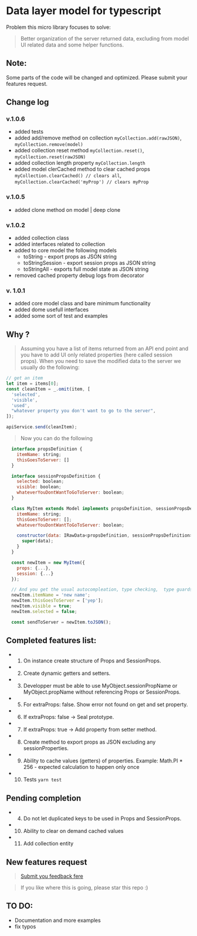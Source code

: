 # Data layer model for typescript

Problem this micro library focuses to solve:

> Better organization of the server returned data, excluding from model UI related data and some helper functions.

## Note:

Some parts of the code will be changed and optimized. Please submit your features request.

## Change log

### v.1.0.6

- added tests
- added add/remove method on collection `myCollection.add(rawJSON)`, `myCollection.remove(model)`
- added collection reset method `myCollection.reset()`, `myCollection.reset(rawJSON)`
- added collection length property `myCollection.length`
- added model clerCached method to clear cached props `myCollection.clearCached() // clears all`, `myCollection.clearCached('myProp') // clears myProp`

### v.1.0.5

- added clone method on model | deep clone

### v.1.0.2

- added collection class
- added interfaces related to collection
- added to core model the following models
  - toString - export props as JSON string
  - toStringSession - export session props as JSON string
  - toStringAll - exports full model state as JSON string
- removed cached property debug logs from decorator

### v. 1.0.1

- added core model class and bare minimum functionality
- added dome usefull interfaces
- added some sort of test and examples

## Why ?

> Assuming you have a list of items returned from an API end point and you have to add UI only related properties (here called session props). When you need to save the modified data to the server we usually do the following:

```javascript
// get an item
let item = items[0];
const cleanItem = _.omit(item, [
  'selected',
  'visible',
  'used',
  "whatever property you don't want to go to the server",
]);

apiService.send(cleanItem);
```

> Now you can do the following

```javascript
  interface propsDefinition {
    itemName: string;
    thisGoesToServer: []
  }

  interface sessionPropsDefinition {
    selected: boolean;
    visible: boolean;
    whateverYouDontWantToGoToServer: boolean;
  }

  class MyItem extends Model implements propsDefinition, sessionPropsDefinition {
    itemName: string;
    thisGoesToServer: [];
    whateverYouDontWantToGoToServer: boolean;

    constructor(data: IRawData<propsDefinition, sessionPropsDefinition>) {
      super(data);
    }
  }

  const newItem = new MyItem({
    props: {...},
    session: {...}
  });

  // And you get the usual autocompleation, type checking,  type guards, etc.
  newItem.itemName = 'new name';
  newItem.thisGoesToServer = ['yep'];
  newItem.visible = true;
  newItem.selected = false;

  const sendToServer = newItem.toJSON();
```

## Completed features list:

- 1.  On instance create structure of Props and SessionProps.
- 2.  Create dynamic getters and setters.
- 3.  Developper must be able to use MyObject.sessionPropName or MyObject.propName without referencing Props or SessionProps.
- 5.  For extraProps: false. Show error not found on get and set property.
- 6.  If extraProps: false -> Seal prototype.
- 7.  If extraProps: true -> Add property from setter method.
- 8.  Create method to export props as JSON excluding any sessionProperties.
- 9.  Ability to cache values (getters) of properties. Example: Math.PI \* 256 - expected calculation to happen only once
- 10. Tests `yarn test`

## Pending completion

- 4.  Do not let duplicated keys to be used in Props and SessionProps.
- 10. Ability to clear on demand cached values
- 11. Add collection entity

## New features request

> [Submit you feedback fere](https://github.com/samuil4/ts-data-layer-model/issues)

> If you like where this is going, please star this repo :)

## TO DO:

- Documentation and more examples
- fix typos
